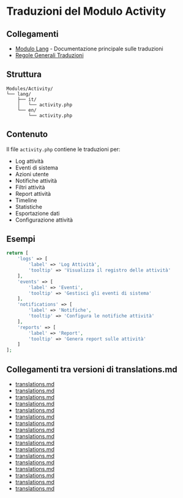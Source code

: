# Traduzioni del Modulo Activity

## Collegamenti

- [Modulo Lang](../../Lang/docs/module_lang.md) - Documentazione principale sulle traduzioni
- [Regole Generali Traduzioni](../../Xot/docs/translations.md)

## Struttura

```
Modules/Activity/
└── lang/
    ├── it/
    │   └── activity.php
    └── en/
        └── activity.php
```

## Contenuto

Il file `activity.php` contiene le traduzioni per:
- Log attività
- Eventi di sistema
- Azioni utente
- Notifiche attività
- Filtri attività
- Report attività
- Timeline
- Statistiche
- Esportazione dati
- Configurazione attività

## Esempi

```php
return [
    'logs' => [
        'label' => 'Log Attività',
        'tooltip' => 'Visualizza il registro delle attività'
    ],
    'events' => [
        'label' => 'Eventi',
        'tooltip' => 'Gestisci gli eventi di sistema'
    ],
    'notifications' => [
        'label' => 'Notifiche',
        'tooltip' => 'Configura le notifiche attività'
    ],
    'reports' => [
        'label' => 'Report',
        'tooltip' => 'Genera report sulle attività'
    ]
];
``` 
## Collegamenti tra versioni di translations.md
* [translations.md](laravel/Modules/Chart/docs/translations.md)
* [translations.md](laravel/Modules/Reporting/docs/translations.md)
* [translations.md](laravel/Modules/Gdpr/docs/translations.md)
* [translations.md](laravel/Modules/Notify/docs/translations.md)
* [translations.md](laravel/Modules/Xot/docs/roadmap/lang/translations.md)
* [translations.md](laravel/Modules/Xot/docs/translations.md)
* [translations.md](laravel/Modules/Dental/docs/translations.md)
* [translations.md](laravel/Modules/User/docs/translations.md)
* [translations.md](laravel/Modules/UI/docs/translations.md)
* [translations.md](laravel/Modules/Lang/docs/packages/translations.md)
* [translations.md](laravel/Modules/Lang/docs/translations.md)
* [translations.md](laravel/Modules/Job/docs/translations.md)
* [translations.md](laravel/Modules/Media/docs/translations.md)
* [translations.md](laravel/Modules/Tenant/docs/translations.md)
* [translations.md](laravel/Modules/Activity/docs/translations.md)
* [translations.md](laravel/Modules/Patient/docs/translations.md)
* [translations.md](laravel/Modules/Cms/docs/translations.md)

